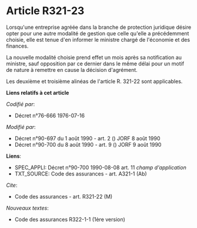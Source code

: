 # Article R321-23

Lorsqu'une entreprise agréée dans la branche de protection juridique désire opter pour une autre modalité de gestion que
celle qu'elle a précédemment choisie, elle est tenue d'en informer le ministre chargé de l'économie et des finances.

La nouvelle modalité choisie prend effet un mois après sa notification au ministre, sauf opposition par ce dernier dans le
même délai pour un motif de nature à remettre en cause la décision d'agrément.

Les deuxième et troisième alinéas de l'article R. 321-22 sont applicables.

**Liens relatifs à cet article**

_Codifié par_:

  - Décret n°76-666 1976-07-16

_Modifié par_:

  - Décret n°90-697 du 1 août 1990 - art. 2 () JORF 8 août 1990
  - Décret n°90-700 du 8 août 1990 - art. 9 () JORF 9 août 1990

**Liens**:

  - SPEC_APPLI: Décret n°90-700 1990-08-08 art. 11 *champ d'application*
  - TXT_SOURCE: Code des assurances - art. A321-1 (Ab)

_Cite_:

  - Code des assurances - art. R321-22 (M)

_Nouveaux textes_:

  - Code des assurances R322-1-1 (1ère version)

